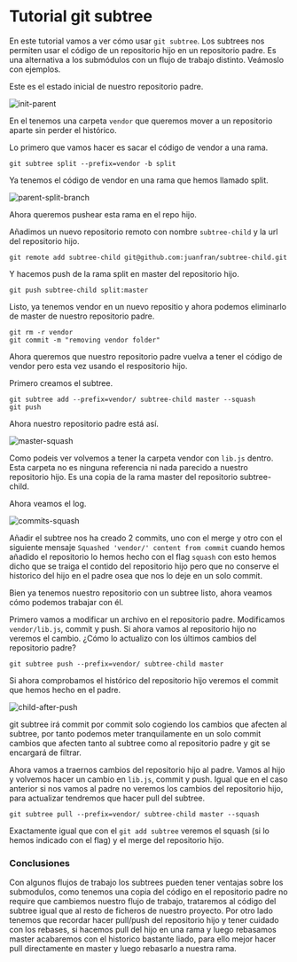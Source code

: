# Tutorial git subtree

En este tutorial vamos a ver cómo usar `git subtree`. Los subtrees nos permiten usar el código de un repositorio hijo en un repositorio padre. Es una alternativa a los submódulos con un flujo de trabajo distinto. Veámoslo con ejemplos.

Este es el estado inicial de nuestro repositorio padre.

![init-parent](https://raw.githubusercontent.com/juanfran/posts/master/tools/git-subtree/assets/init-parent.png)

En el tenemos una carpeta `vendor` que queremos mover a un repositorio aparte sin perder el histórico.

Lo primero que vamos hacer es sacar el código de vendor a una rama.

```shell
git subtree split --prefix=vendor -b split
```

Ya tenemos el código de vendor en una rama que hemos llamado split.

![parent-split-branch](https://raw.githubusercontent.com/juanfran/posts/master/tools/git-subtree/assets/parent-split-branch.png)

Ahora queremos pushear esta rama en el repo hijo.

Añadimos un nuevo repositorio remoto con nombre `subtree-child` y la url del repositorio hijo.

```shell
git remote add subtree-child git@github.com:juanfran/subtree-child.git
```

Y hacemos push de la rama split en master del repositorio hijo.

```shell
git push subtree-child split:master
```

Listo, ya tenemos vendor en un nuevo repositio y ahora podemos eliminarlo de master de nuestro repositorio padre.

```shell
git rm -r vendor
git commit -m "removing vendor folder"
```

Ahora queremos que nuestro repositorio padre vuelva a tener el código de vendor pero esta vez usando el respositorio hijo.

Primero creamos el subtree.

```shell
git subtree add --prefix=vendor/ subtree-child master --squash
git push
```

Ahora nuestro repositorio padre está así.

![master-squash](https://raw.githubusercontent.com/juanfran/posts/master/tools/git-subtree/assets/master-squash.png)

Como podeis ver volvemos a tener la carpeta vendor con `lib.js` dentro. Esta carpeta no es ninguna referencia ni nada parecido a nuestro repositorio hijo. Es una copia de la rama master del repositorio subtree-child.

Ahora veamos el log.

![commits-squash](https://raw.githubusercontent.com/juanfran/posts/master/tools/git-subtree/assets/commits-squash.png)

Añadir el subtree nos ha creado 2 commits, uno con el merge y otro con el siguiente mensaje `Squashed 'vendor/' content from commit` cuando hemos añadido el repositorio lo hemos hecho con el flag `squash` con esto hemos dicho que se traiga el contido del repositorio hijo pero que no conserve el historico del hijo en el padre osea que nos lo deje en un solo commit.

Bien ya tenemos nuestro repositorio con un subtree listo, ahora veamos cómo podemos trabajar con él.

Primero vamos a modificar un archivo en el repositorio padre. Modificamos `vendor/lib.js`, commit y push. Si ahora vamos al repositorio hijo no veremos el cambio. ¿Cómo lo actualizo con los últimos cambios del repositorio padre?

```shell
git subtree push --prefix=vendor/ subtree-child master
```

Si ahora comprobamos el histórico del repositorio hijo veremos el commit que hemos hecho en el padre.

![child-after-push](https://raw.githubusercontent.com/juanfran/posts/master/tools/git-subtree/assets/child-after-push.png)

git subtree irá commit por commit solo cogiendo los cambios que afecten al subtree, por tanto podemos meter tranquilamente en un solo commit cambios que afecten tanto al subtree como al repositorio padre y git se encargará de filtrar.

Ahora vamos a traernos cambios del repositorio hijo al padre. Vamos al hijo y volvemos hacer un cambio en `lib.js`, commit y push. Igual que en el caso anterior si nos vamos al padre no veremos los cambios del repositorio hijo, para actualizar tendremos que hacer pull del subtree.

```shell
git subtree pull --prefix=vendor/ subtree-child master --squash
```

Exactamente igual que con el `git add subtree` veremos el squash (si lo hemos indicado con el flag) y el merge del repositorio hijo.

### Conclusiones

Con algunos flujos de trabajo los subtrees pueden tener ventajas sobre los submodulos, como tenemos una copia del código en el repositorio padre no require que cambiemos nuestro flujo de trabajo, trataremos al código del subtree igual que al resto de ficheros de nuestro proyecto. Por otro lado tenemos que recordar hacer pull/push del repositorio hijo y tener cuidado con los rebases, si hacemos pull del hijo en una rama y luego rebasamos master acabaremos con el historico bastante liado, para ello mejor hacer pull directamente en master y luego rebasarlo a nuestra rama.
